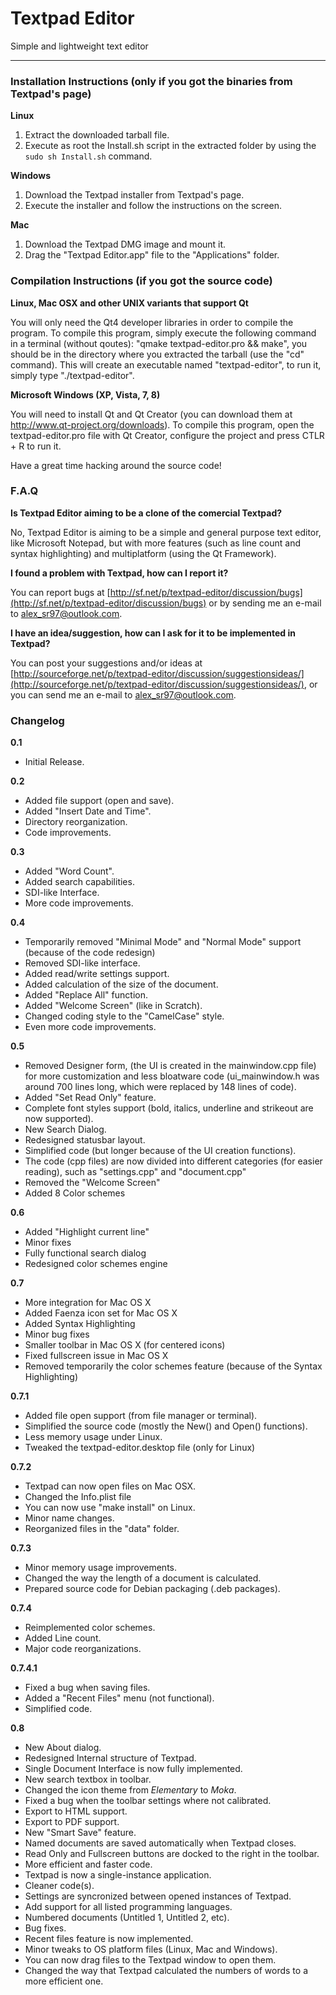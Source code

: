 Textpad Editor
==============

Simple and lightweight text editor 

---

### Installation Instructions (only if you got the binaries from Textpad's page)

**Linux**

1. Extract the downloaded tarball file.
2. Execute as root the Install.sh script in the extracted folder by using the `sudo sh Install.sh` command.

**Windows**

1. Download the Textpad installer from Textpad's page.
2. Execute the installer and follow the instructions on the screen.

**Mac**

1. Download the Textpad DMG image and mount it.
2. Drag the "Textpad Editor.app" file to the "Applications" folder.

### Compilation Instructions (if you got the source code)

**Linux, Mac OSX and other UNIX variants that support Qt**

You will only need the Qt4 developer libraries in order to compile the program.
To compile this program, simply execute the following command in a terminal (without qoutes): "qmake textpad-editor.pro && make", you should be in the directory where you extracted the tarball (use the "cd" command).
This will create an executable named "textpad-editor", to run it, simply type "./textpad-editor".

**Microsoft Windows (XP, Vista, 7, 8)**

You will need to install Qt and Qt Creator (you can download them at http://www.qt-project.org/downloads).
To compile this program, open the textpad-editor.pro file with Qt Creator, configure the project and press CTLR + R to run it.

Have a great time hacking around the source code!

### F.A.Q

**Is Textpad Editor aiming to be a clone of the comercial Textpad?**

No, Textpad Editor is aiming to be a simple and general purpose text editor, like Microsoft Notepad, but with more features (such as line count and syntax highlighting) and multiplatform (using the Qt Framework).

**I found a problem with Textpad, how can I report it?**

You can report bugs at [http://sf.net/p/textpad-editor/discussion/bugs](http://sf.net/p/textpad-editor/discussion/bugs) or by sending me an e-mail to [alex_sr97@outlook.com](mailto:alex_sr97@outlook.com).

**I have an idea/suggestion, how can I ask for it to be implemented in Textpad?**

You can post your suggestions and/or ideas at [http://sourceforge.net/p/textpad-editor/discussion/suggestionsideas/](http://sourceforge.net/p/textpad-editor/discussion/suggestionsideas/), or you can send me an e-mail to [alex_sr97@outlook.com](mailto:alex_sr97@outlook.com).

### Changelog

**0.1**

+ Initial Release.

**0.2**

+ Added file support (open and save).
+ Added "Insert Date and Time".
+ Directory reorganization.
+ Code improvements.

**0.3**

+ Added "Word Count".
+ Added search capabilities.
+ SDI-like Interface.
+ More code improvements.

**0.4**

+ Temporarily removed "Minimal Mode" and "Normal Mode" support (because of the code redesign)
+ Removed SDI-like interface.
+ Added read/write settings support.
+ Added calculation of the size of the document.
+ Added "Replace All" function.
+ Added "Welcome Screen" (like in Scratch).
+ Changed coding style to the "CamelCase" style.
+ Even more code improvements.

**0.5**

+ Removed Designer form, (the UI is created in the mainwindow.cpp file) for more customization and less bloatware code (ui_mainwindow.h was around 700 lines long, which were replaced by 148 lines of code).
+ Added "Set Read Only" feature.
+ Complete font styles support (bold, italics, underline and strikeout are now supported).
+ New Search Dialog.
+ Redesigned statusbar layout.
+ Simplified code (but longer because of the UI creation functions).
+ The code (cpp files) are now divided into different categories (for easier reading), such as "settings.cpp" and "document.cpp"
+ Removed the "Welcome Screen"
+ Added 8 Color schemes
    
**0.6**

+ Added "Highlight current line"
+ Minor fixes
+ Fully functional search dialog
+ Redesigned color schemes engine
    
**0.7**

+ More integration for Mac OS X
+ Added Faenza icon set for Mac OS X
+ Added Syntax Highlighting 
+ Minor bug fixes
+ Smaller toolbar in Mac OS X (for centered icons)
+ Fixed fullscreen issue in Mac OS X
+ Removed temporarily the color schemes feature (because of the Syntax Highlighting)

**0.7.1**

+ Added file open support (from file manager or terminal).
+ Simplified the source code (mostly the New() and Open() functions).
+ Less memory usage under Linux.
+ Tweaked the textpad-editor.desktop file (only for Linux)

**0.7.2**

+ Textpad can now open files on Mac OSX.
+ Changed the Info.plist file
+ You can now use "make install" on Linux.
+ Minor name changes.
+ Reorganized files in the "data" folder.

**0.7.3**

+ Minor memory usage improvements.
+ Changed the way the length of a document is calculated.
+ Prepared source code for Debian packaging (.deb packages).
	
**0.7.4**

+ Reimplemented color schemes.
+ Added Line count.
+ Major code reorganizations.

**0.7.4.1**

+ Fixed a bug when saving files.
+ Added a "Recent Files" menu (not functional).
+ Simplified code.

**0.8**

+ New About dialog.
+ Redesigned Internal structure of Textpad.
+ Single Document Interface is now fully implemented.
+ New search textbox in toolbar.
+ Changed the icon theme from *Elementary* to *Moka*.
+ Fixed a bug when the toolbar settings where not calibrated.
+ Export to HTML support.
+ Export to PDF support.
+ New "Smart Save" feature.
+ Named documents are saved automatically when Textpad closes.
+ Read Only and Fullscreen buttons are docked to the right in the toolbar.
+ More efficient and faster code.
+ Textpad is now a single-instance application.
+ Cleaner code(s).
+ Settings are syncronized between opened instances of Textpad.
+ Add support for all listed programming languages.
+ Numbered documents (Untitled 1, Untitled 2, etc).
+ Bug fixes.
+ Recent files feature is now implemented.
+ Minor tweaks to OS platform files (Linux, Mac and Windows).
+ You can now drag files to the Textpad window to open them.
+ Changed the way that Textpad calculated the numbers of words to a more efficient one.